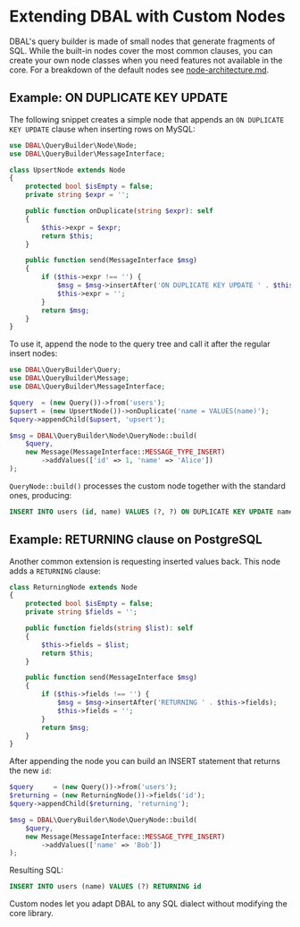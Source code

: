# Extending DBAL with Custom Nodes

DBAL's query builder is made of small nodes that generate fragments of SQL. While the built-in nodes cover the most common clauses, you can create your own node classes when you need features not available in the core.
For a breakdown of the default nodes see [node-architecture.md](node-architecture.md).

## Example: ON DUPLICATE KEY UPDATE

The following snippet creates a simple node that appends an `ON DUPLICATE KEY UPDATE` clause when inserting rows on MySQL:

```php
use DBAL\QueryBuilder\Node\Node;
use DBAL\QueryBuilder\MessageInterface;

class UpsertNode extends Node
{
    protected bool $isEmpty = false;
    private string $expr = '';

    public function onDuplicate(string $expr): self
    {
        $this->expr = $expr;
        return $this;
    }

    public function send(MessageInterface $msg)
    {
        if ($this->expr !== '') {
            $msg = $msg->insertAfter('ON DUPLICATE KEY UPDATE ' . $this->expr);
            $this->expr = '';
        }
        return $msg;
    }
}
```

To use it, append the node to the query tree and call it after the regular insert nodes:

```php
use DBAL\QueryBuilder\Query;
use DBAL\QueryBuilder\Message;
use DBAL\QueryBuilder\MessageInterface;

$query  = (new Query())->from('users');
$upsert = (new UpsertNode())->onDuplicate('name = VALUES(name)');
$query->appendChild($upsert, 'upsert');

$msg = DBAL\QueryBuilder\Node\QueryNode::build(
    $query,
    new Message(MessageInterface::MESSAGE_TYPE_INSERT)
        ->addValues(['id' => 1, 'name' => 'Alice'])
);
```

`QueryNode::build()` processes the custom node together with the standard ones, producing:

```sql
INSERT INTO users (id, name) VALUES (?, ?) ON DUPLICATE KEY UPDATE name = VALUES(name)
```

## Example: RETURNING clause on PostgreSQL

Another common extension is requesting inserted values back. This node adds a `RETURNING` clause:

```php
class ReturningNode extends Node
{
    protected bool $isEmpty = false;
    private string $fields = '';

    public function fields(string $list): self
    {
        $this->fields = $list;
        return $this;
    }

    public function send(MessageInterface $msg)
    {
        if ($this->fields !== '') {
            $msg = $msg->insertAfter('RETURNING ' . $this->fields);
            $this->fields = '';
        }
        return $msg;
    }
}
```

After appending the node you can build an INSERT statement that returns the new `id`:

```php
$query     = (new Query())->from('users');
$returning = (new ReturningNode())->fields('id');
$query->appendChild($returning, 'returning');

$msg = DBAL\QueryBuilder\Node\QueryNode::build(
    $query,
    new Message(MessageInterface::MESSAGE_TYPE_INSERT)
        ->addValues(['name' => 'Bob'])
);
```

Resulting SQL:

```sql
INSERT INTO users (name) VALUES (?) RETURNING id
```

Custom nodes let you adapt DBAL to any SQL dialect without modifying the core library.

